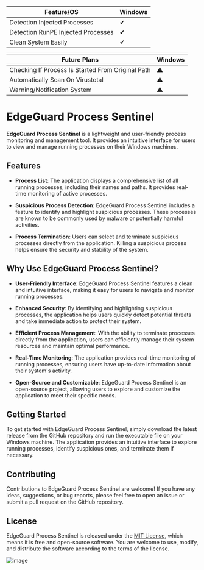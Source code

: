 | Feature/OS      | Windows | 
|-----------------|---------|
| Detection Injected Processes | ✔ | 
| Detection RunPE Injected Processes | ✔ | 
| Clean System Easily | ✔ | 



| Future Plans    | Windows | 
|-----------------|---------|
| Checking If Process Is Started From Original Path | ⚠️ | 
| Automatically Scan On Virustotal | ⚠️ | 
| Warning/Notification System | ⚠️ | 

# EdgeGuard Process Sentinel

**EdgeGuard Process Sentinel** is a lightweight and user-friendly process monitoring and management tool. It provides an intuitive interface for users to view and manage running processes on their Windows machines.

## Features

- **Process List**: The application displays a comprehensive list of all running processes, including their names and paths. It provides real-time monitoring of active processes.

- **Suspicious Process Detection**: EdgeGuard Process Sentinel includes a feature to identify and highlight suspicious processes. These processes are known to be commonly used by malware or potentially harmful activities.

- **Process Termination**: Users can select and terminate suspicious processes directly from the application. Killing a suspicious process helps ensure the security and stability of the system.


## Why Use EdgeGuard Process Sentinel?

- **User-Friendly Interface**: EdgeGuard Process Sentinel features a clean and intuitive interface, making it easy for users to navigate and monitor running processes.

- **Enhanced Security**: By identifying and highlighting suspicious processes, the application helps users quickly detect potential threats and take immediate action to protect their system.

- **Efficient Process Management**: With the ability to terminate processes directly from the application, users can efficiently manage their system resources and maintain optimal performance.

- **Real-Time Monitoring**: The application provides real-time monitoring of running processes, ensuring users have up-to-date information about their system's activity.

- **Open-Source and Customizable**: EdgeGuard Process Sentinel is an open-source project, allowing users to explore and customize the application to meet their specific needs.

## Getting Started

To get started with EdgeGuard Process Sentinel, simply download the latest release from the GitHub repository and run the executable file on your Windows machine. The application provides an intuitive interface to explore running processes, identify suspicious ones, and terminate them if necessary.

## Contributing

Contributions to EdgeGuard Process Sentinel are welcome! If you have any ideas, suggestions, or bug reports, please feel free to open an issue or submit a pull request on the GitHub repository.

## License

EdgeGuard Process Sentinel is released under the [MIT License](LICENSE), which means it is free and open-source software. You are welcome to use, modify, and distribute the software according to the terms of the license.


![image](https://github.com/EdgeGuardP/EdgeGuard-Process-Sentinel/assets/127977328/9005fa1b-354b-4c80-ba0e-9a1cb8b84de8)

